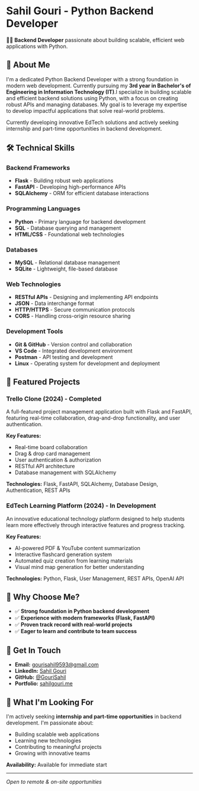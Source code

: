 # Sahil Gouri - Python Backend Developer

👨‍💻 **Backend Developer** passionate about building scalable, efficient web applications with Python.

## 🎯 About Me

I'm a dedicated Python Backend Developer with a strong foundation in modern web development. Currently pursuing my **3rd year in Bachelor's of Engineering in Information Technology (IT)**.I specialize in building scalable and efficient backend solutions using Python, with a focus on creating robust APIs and managing databases. My goal is to leverage my expertise to develop impactful applications that solve real-world problems.

Currently developing innovative EdTech solutions and actively seeking internship and part-time opportunities in backend development.

## 🛠️ Technical Skills

### **Backend Frameworks**
- **Flask** - Building robust web applications
- **FastAPI** - Developing high-performance APIs
- **SQLAlchemy** - ORM for efficient database interactions

### **Programming Languages**
- **Python** - Primary language for backend development
- **SQL** - Database querying and management
- **HTML/CSS** - Foundational web technologies

### **Databases**
- **MySQL** - Relational database management
- **SQLite** - Lightweight, file-based database

### **Web Technologies**
- **RESTful APIs** - Designing and implementing API endpoints
- **JSON** - Data interchange format
- **HTTP/HTTPS** - Secure communication protocols
- **CORS** - Handling cross-origin resource sharing

### **Development Tools**
- **Git & GitHub** - Version control and collaboration
- **VS Code** - Integrated development environment
- **Postman** - API testing and development
- **Linux** - Operating system for development and deployment

## 🚀 Featured Projects

### **Trello Clone** (2024) - Completed
A full-featured project management application built with Flask and FastAPI, featuring real-time collaboration, drag-and-drop functionality, and user authentication.

**Key Features:**
- Real-time board collaboration
- Drag & drop card management
- User authentication & authorization
- RESTful API architecture
- Database management with SQLAlchemy

**Technologies:** Flask, FastAPI, SQLAlchemy, Database Design, Authentication, REST APIs

### **EdTech Learning Platform** (2024) - In Development
An innovative educational technology platform designed to help students learn more effectively through interactive features and progress tracking.

**Key Features:**
- AI-powered PDF & YouTube content summarization
- Interactive flashcard generation system
- Automated quiz creation from learning materials
- Visual mind map generation for better understanding

**Technologies:** Python, Flask, User Management, REST APIs, OpenAI API

## 💼 Why Choose Me?

- ✅ **Strong foundation in Python backend development**
- ✅ **Experience with modern frameworks (Flask, FastAPI)**
- ✅ **Proven track record with real-world projects**
- ✅ **Eager to learn and contribute to team success**

## 📱 Get In Touch

- **Email:** [gourisahil9593@gmail.com](mailto:gourisahil9593@gmail.com)
- **LinkedIn:** [Sahil Gouri](https://linkedin.com/in/sahil-gouri)
- **GitHub:** [@GouriSahil](https://github.com/GouriSahil)
- **Portfolio:** [sahilgouri.me](https://sahilgouri.me)

## 🎯 What I'm Looking For

I'm actively seeking **internship and part-time opportunities** in backend development. I'm passionate about:
- Building scalable web applications
- Learning new technologies
- Contributing to meaningful projects
- Growing with innovative teams

**Availability:** Available for immediate start

---

*Open to remote & on-site opportunities*